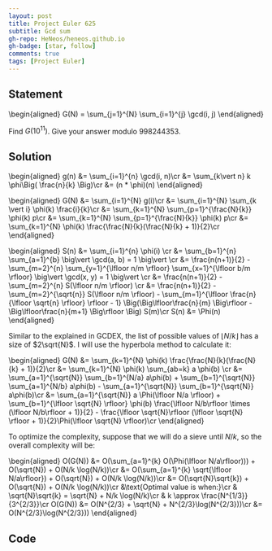 ```yaml
---
layout: post
title: Project Euler 625
subtitle: Gcd sum
gh-repo: HeNeos/heneos.github.io
gh-badge: [star, follow]
comments: true
tags: [Project Euler]
---
```


## Statement

\begin{aligned}
    G(N) = \sum_{j=1}^{N} \sum_{i=1}^{j} \gcd(i, j)
\end{aligned}

Find $G(10^{11})$. Give your answer modulo 998244353.

## Solution

\begin{aligned}
    g(n) &= \sum_{i=1}^{n} \gcd(i, n)\cr
    &= \sum_{k\vert n} k \phi\Big( \frac{n}{k} \Big)\cr
    &= (n * \phi)(n)
\end{aligned}

\begin{aligned}
    G(N) &= \sum_{i=1}^{N} g(i)\cr
    &= \sum_{i=1}^{N} \sum_{k \vert i} \phi(k) \frac{i}{k}\cr
    &= \sum_{k=1}^{N} \sum_{p=1}^{\frac{N}{k}} \phi(k) p\cr
    &= \sum_{k=1}^{N} \sum_{p=1}^{\frac{N}{k}} \phi(k) p\cr
    &= \sum_{k=1}^{N} \phi(k) \frac{\frac{N}{k}(\frac{N}{k} + 1)}{2}\cr
\end{aligned}

\begin{aligned}
    S(n) &= \sum_{i=1}^{n} \phi(i) \cr
    &= \sum_{b=1}^{n} \sum_{a=1}^{b} \big\vert \gcd(a, b) = 1 \big\vert \cr
    &= \frac{n(n+1)}{2} - \sum_{m=2}^{n} \sum_{y=1}^{\lfloor n/m \rfloor} \sum_{x=1}^{\lfloor b/m \rfloor} \big\vert \gcd(x, y) = 1 \big\vert \cr
    &= \frac{n(n+1)}{2} - \sum_{m=2}^{n} S(\lfloor n/m \rfloor) \cr
    &= \frac{n(n+1)}{2} - \sum_{m=2}^{\sqrt{n}} S(\lfloor n/m \rfloor) - \sum_{m=1}^{\lfloor \frac{n}{\lfloor \sqrt{n} \rfloor} \rfloor - 1} \Big(\Big\lfloor\frac{n}{m} \Big\rfloor - \Big\lfloor\frac{n}{m+1} \Big\rfloor \Big) S(m)\cr
    S(n) &= \Phi(n)
\end{aligned}

Similar to the explained in GCDEX, the list of possible values of $\lfloor N/k \rfloor$ has a size of $2\sqrt{N}$. I will use the hyperbola method to calculate it:

\begin{aligned}
    G(N) &= \sum_{k=1}^{N} \phi(k) \frac{\frac{N}{k}(\frac{N}{k} + 1)}{2}\cr
    &= \sum_{k=1}^{N} \phi(k) \sum_{ab=k} a \phi(b) \cr
    &= \sum_{a=1}^{\sqrt{N}} \sum_{b=1}^{N/a} a\phi(b) + \sum_{b=1}^{\sqrt{N}} \sum_{a=1}^{N/b} a\phi(b) - \sum_{a=1}^{\sqrt{N}} \sum_{b=1}^{\sqrt{N}} a\phi(b)\cr
    &= \sum_{a=1}^{\sqrt{N}} a \Phi(\lfloor N/a \rfloor) + \sum_{b=1}^{\lfloor \sqrt{N} \rfloor} \phi(b) \frac{\lfloor N/b\rfloor \times (\lfloor N/b\rfloor + 1)}{2} - \frac{\lfloor \sqrt{N}\rfloor (\lfloor \sqrt{N} \rfloor + 1)}{2}\Phi(\lfloor \sqrt{N} \rfloor)\cr
\end{aligned}

To optimize the complexity, suppose that we will do a sieve until $N/k$, so the overall complexity will be:

\begin{aligned}
    O(G(N)) &= O(\sum_{a=1}^{k} O(\Phi(\lfloor N/a\rfloor))) + O(\sqrt{N}) + O(N/k \log(N/k))\cr
    &= O(\sum_{a=1}^{k} \sqrt{\lfloor N/a\rfloor}) + O(\sqrt{N}) + O(N/k \log(N/k))\cr
    &= O(\sqrt{N}\sqrt{k}) + O(\sqrt{N}) + O(N/k \log(N/k))\cr
    &\text{Optimal value is when:}\cr
    & \sqrt{N}\sqrt{k} = \sqrt{N} + N/k \log(N/k)\cr
    & k \approx \frac{N^{1/3}}{3^{2/3}}\cr
    O(G(N)) &= O(N^{2/3} + \sqrt{N} + N^{2/3}\log(N^{2/3}))\cr
    &= O(N^{2/3}\log(N^{2/3}))
\end{aligned}

## Code

